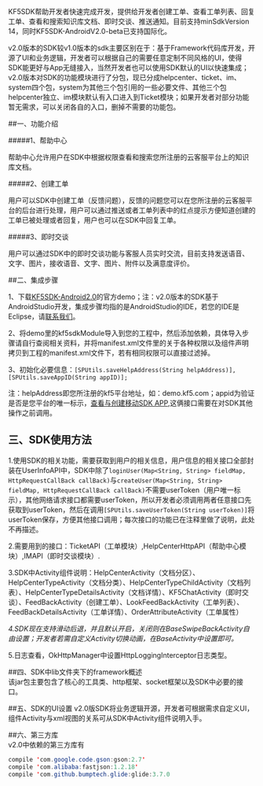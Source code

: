 KF5SDK帮助开发者快速完成开发，提供给开发者创建工单、查看工单列表、回复工单、查看和搜索知识库文档、即时交谈、推送通知。目前支持minSdkVersion 14，同时KF5SDK-AndroidV2.0-beta已支持国际化。

v2.0版本的SDK较v1.0版本的sdk主要区别在于：基于Framework代码库开发，开源了UI和业务逻辑，开发者可以根据自己的需要任意定制不同风格的UI，使得SDK能更好与App无缝接入，当然开发者也可以使用SDK默认的UI以快速集成；v2.0版本对SDK的功能模块进行了分包，现已分成helpcenter、ticket、im、system四个包，system为其他三个包引用的一些必要文件、其他三个包helpcenter独立、im模块默认有入口进入到Ticket模块；如果开发者对部分功能暂无需求，可以关闭各自的入口，删掉不需要的功能包。

##一、功能介绍

#####1、帮助中心

帮助中心允许用户在SDK中根据权限查看和搜索您所注册的云客服平台上的知识库文档。

#####2、创建工单

用户可以SDK中创建工单（反馈问题），反馈的问题您可以在您所注册的云客服平台的后台进行处理，用户可以通过推送或者工单列表中的红点提示方便知道创建的工单已被处理或者回复，用户也可以在SDK中回复工单。

#####3、即时交谈

用户可以通过SDK中的即时交谈功能与客服人员实时交流，目前支持发送语音、文字、图片，接收语音、文字、图片、附件以及满意度评价。

##二、集成步骤

1、下载[KF5SDK-Android2.0](https://github.com/KF5/KF5SDK-Andriod2.0/archive/master.zip)的官方demo；注：v2.0版本的SDK基于AndroidStudio开发，集成步骤均指的是AndroidStudio的IDE，若您的IDE是Eclipse，请[联系我们](http://www.kf5.com/)。

2、将demo里的kf5sdkModule导入到您的工程中，然后添加依赖，具体导入步骤请自行查阅相关资料，并将manifest.xml文件里的关于各种权限以及组件声明拷贝到工程的manifest.xml文件下，若有相同权限可以直接过滤掉。

3、初始化必要信息：`[SPUtils.saveHelpAddress(String helpAddress)],[SPUtils.saveAppID(String appID)];`

注：helpAddress即您所注册的kf5平台地址，如：demo.kf5.com；appid为验证是否是您平台的唯一标示，[查看与创建移动SDK APP](https://support.kf5.com/hc/kb/article/199665/),这俩接口需要在对SDK其他操作之前调用。

## 三、SDK使用方法  
1.使用SDK的相关功能，需要获取到用户的相关信息，用户信息的相关接口全部封装在UserInfoAPI中，SDK中除了`loginUser(Map<String, String> fieldMap, HttpRequestCallBack callBack)`与`createUser(Map<String, String> fieldMap, HttpRequestCallBack callBack)`不需要userToken（用户唯一标示），其他网络请求接口都需要userToken，所以开发者必须调用两者任意接口先获取到userToken，然后在调用`[SPUtils.saveUserToken(String userToken)]`将userToken保存，方便其他接口调用；每次接口的功能已在注释里做了说明，此处不再描述。  

2.需要用到的接口：TicketAPI（工单模块）,HelpCenterHttpAPI（帮助中心模块）,IMAPI（即时交谈模块）.

3.SDK中Activity组件说明：HelpCenterActivity（文档分区）、HelpCenterTypeActivity（文档分类）、HelpCenterTypeChildActivity（文档列表）、HelpCenterTypeDetailsActivity（文档详情）、KF5ChatActivity（即时交谈）、FeedBackActivity（创建工单）、LookFeedBackActivity（工单列表）、FeedBackDetailsActivity（工单详情）、OrderAttributeActivity（工单属性）

_4.SDK现在支持滑动后退，并且默认开启，关闭则在BaseSwipeBackActivity自由设置；开发者若需自定义Activity切换动画，在BaseActivity中设置即可。_

5.日志查看，OkHttpManager中设置HttpLoggingInterceptor日志类型。

##四、SDK中lib文件夹下的framework概述  
该jar包主要包含了核心的工具类、http框架、socket框架以及SDK中必要的接口。

##五、SDK的UI设置
  v2.0版SDK将业务逻辑开源，开发者可根据需求自定义UI，组件Activity与xml视图的关系可从SDK中Activity组件说明入手。

##六、第三方库  
 v2.0中依赖的第三方库有
 ```Java
compile 'com.google.code.gson:gson:2.7'
compile 'com.alibaba:fastjson:1.2.18'
compile 'com.github.bumptech.glide:glide:3.7.0
 ```
